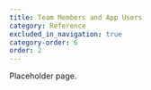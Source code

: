 ```yaml
---
title: Team Members and App Users
category: Reference
excluded_in_navigation: true
category-order: 6
order: 2
---
```



Placeholder page.
